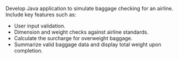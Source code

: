 Develop Java application to simulate baggage checking for an airline.
Include key features such as:
- User input validation.
- Dimension and weight checks against airline standards.
- Calculate the surcharge for overweight baggage.
- Summarize valid baggage data and display total weight upon completion. 
